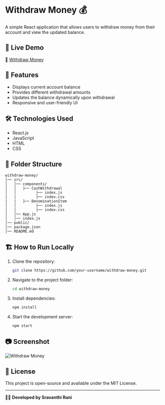 # Withdraw Money 💰  

A simple React application that allows users to withdraw money from their account and view the updated balance.  

## 🚀 Live Demo  
🔗 [Withdraw Money](https://Withdrawmoneyy.ccbp.tech)  

## 📌 Features  
- Displays current account balance  
- Provides different withdrawal amounts  
- Updates the balance dynamically upon withdrawal  
- Responsive and user-friendly UI  

## 🛠️ Technologies Used  
- React.js  
- JavaScript  
- HTML  
- CSS  

## 📂 Folder Structure  
```  
withdraw-money/  
│── src/  
│   │── components/  
│   │   ├── CashWithdrawal
│   │         ├── index.js
|   |         ├── index.css
|   |   ├── DenominationItem  
│   │         ├── index.js
|   |         ├── index.css
│   │── App.js  
│   │── index.js  
│── public/  
│── package.json  
│── README.md  
```  

## 🏗️ How to Run Locally  
1. Clone the repository:  
   ```sh  
   git clone https://github.com/your-username/withdraw-money.git  
   ```  
2. Navigate to the project folder:  
   ```sh  
   cd withdraw-money  
   ```  
3. Install dependencies:  
   ```sh  
   npm install  
   ```  
4. Start the development server:  
   ```sh  
   npm start  
   ```  

## 📷 Screenshot  
![Withdraw Money](https://github.com/user-attachments/assets/8c2ea90e-37b3-4ba3-85e1-1d15a4fc2a04)


## 📜 License  
This project is open-source and available under the MIT License.  

---  

👩‍💻 **Developed by Sravanthi Rani**
